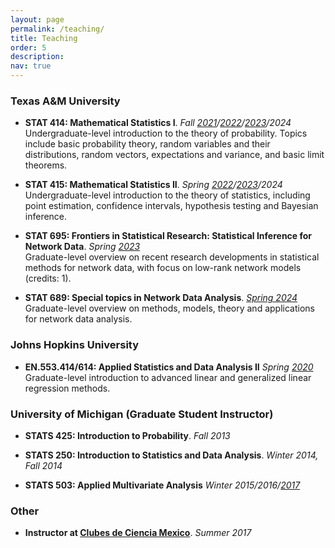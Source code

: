 ```yaml
---
layout: page
permalink: /teaching/
title: Teaching
order: 5
description: 
nav: true
---
```



### Texas A&M University

* **STAT 414: Mathematical Statistics I**. *Fall [2021](/assets/pdf/Syllabi/STAT414-F2021.pdf)/[2022](/assets/pdf/Syllabi/STAT414-F2022.pdf)/[2023](/assets/pdf/Syllabi/STAT414-F2023.pdf)/2024*<br>
Undergraduate-level introduction to the theory of probability. Topics include basic probability theory, random variables and their distributions, random vectors, expectations and variance, and basic limit theorems.<br>


* **STAT 415: Mathematical Statistics II**. *Spring [2022](/assets/pdf/Syllabi/STAT415-S2022.pdf)/[2023](/assets/pdf/Syllabi/STAT415-S2023.pdf)/2024*<br>
Undergraduate-level introduction to the theory of statistics,including point estimation, confidence intervals, hypothesis testing and Bayesian inference.<br>


* **STAT 695: Frontiers in Statistical Research: Statistical Inference for Network Data**. *Spring [2023](/assets/pdf/Syllabi/STAT695-S2023.pdf)*<br>
Graduate-level overview on recent research developments in statistical methods for network data, with focus on low-rank network models (credits: 1).

* **STAT 689: Special topics in Network Data Analysis**. *[Spring 2024](/assets/pdf/Syllabi/STAT689-S2024.pdf)*<br>
Graduate-level overview on methods, models, theory and applications for network data analysis.



### Johns Hopkins University

* **EN.553.414/614: Applied Statistics and Data Analysis II** *Spring [2020](/assets/pdf/Syllabi/asda2-2020-syllabus.pdf)*<br>
Graduate-level introduction to advanced linear and generalized linear regression methods.



### University of Michigan (Graduate Student Instructor)

- **STATS 425: Introduction to Probability**. *Fall 2013*

- **STATS 250: Introduction to Statistics and Data Analysis**. *Winter 2014, Fall 2014*

- **STATS 503: Applied Multivariate Analysis**  *Winter 2015/2016/[2017](https://github.com/rogerfan/stats503_w17_labs)*


### Other

- **Instructor at [Clubes de Ciencia Mexico](https://clubesdeciencia.mx/nuestros-clubes-chi2017/)**. *Summer 2017*

